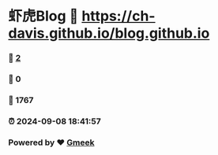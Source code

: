 # 虾虎Blog :link: https://ch-davis.github.io/blog.github.io 
### :page_facing_up: [2](https://ch-davis.github.io/blog.github.io/tag.html) 
### :speech_balloon: 0 
### :hibiscus: 1767 
### :alarm_clock: 2024-09-08 18:41:57 
### Powered by :heart: [Gmeek](https://github.com/Meekdai/Gmeek)
